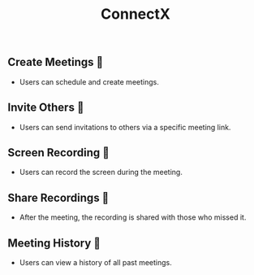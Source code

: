 <h1 align="center">ConnectX</h1>
<br>

## Create Meetings 📅

- Users can schedule and create meetings.

## Invite Others 📩

- Users can send invitations to others via a specific meeting link.

## Screen Recording 🎥

- Users can record the screen during the meeting.

## Share Recordings 🔄

- After the meeting, the recording is shared with those who missed it.

## Meeting History 📜

- Users can view a history of all past meetings.

<br>